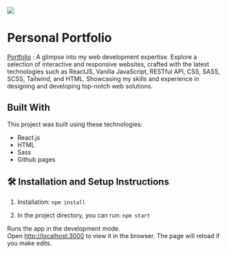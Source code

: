<img src="https://github.com/abood167"><img/>

# Personal Portfolio
<a href="https://github.com/abood167">Portfolio</a> : A glimpse into my web development expertise. Explore a selection of interactive and responsive websites, crafted with the latest technologies such as ReactJS, Vanilla JavaScript, RESTful API, CSS, SASS, SCSS, Tailwind, and HTML. Showcasing my skills and experience in designing and developing top-notch web solutions.


## Built With

This project was built using these technologies:

- React.js
- HTML
- Sass
- Github pages

## 🛠 Installation and Setup Instructions

1. Installation: `npm install`

2. In the project directory, you can run: `npm start`

Runs the app in the development mode.\
Open [http://localhost:3000](http://localhost:3000) to view it in the browser.
The page will reload if you make edits.
